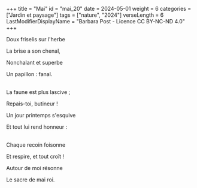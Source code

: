 +++
title = "Mai"
id = "mai_20"
date = 2024-05-01
weight = 6
categories = ["Jardin et paysage"]
tags = ["nature", "2024"]
verseLength = 6
LastModifierDisplayName = "Barbara Post - Licence CC BY-NC-ND 4.0"
+++

Doux friselis sur l'herbe

La brise a son chenal,

Nonchalant et superbe

Un papillon : fanal.

 \
La faune est plus lascive ;

Repais-toi, butineur !

Un jour printemps s'esquive

Et tout lui rend honneur :

 \
Chaque recoin foisonne

Et respire, et tout croît !

Autour de moi résonne

Le sacre de mai roi.
